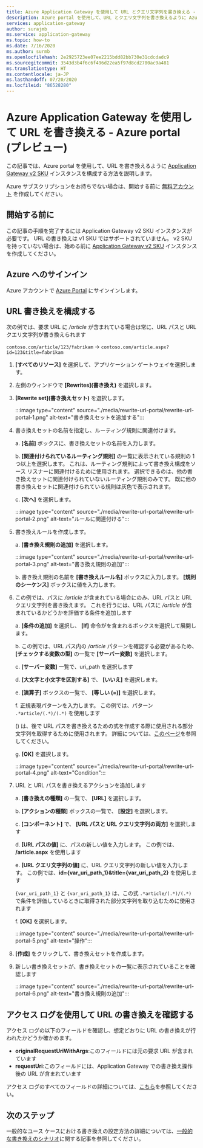 ```yaml
---
title: Azure Application Gateway を使用して URL とクエリ文字列を書き換える - Azure portal
description: Azure portal を使用して、URL とクエリ文字列を書き換えるように Azure Application Gateway を構成する方法について説明します
services: application-gateway
author: surajmb
ms.service: application-gateway
ms.topic: how-to
ms.date: 7/16/2020
ms.author: surmb
ms.openlocfilehash: 2e2925723ee07ee2215bdd82bb730e31cdcdadc9
ms.sourcegitcommit: 3543d3b4f6c6f496d22ea5f97d8cd2700ac9a481
ms.translationtype: HT
ms.contentlocale: ja-JP
ms.lasthandoff: 07/20/2020
ms.locfileid: "86528280"
---
```

# <a name="rewrite-url-with-azure-application-gateway---azure-portal-preview"></a>Azure Application Gateway を使用して URL を書き換える - Azure portal (プレビュー)

この記事では、Azure portal を使用して、URL を書き換えるように [Application Gateway v2 SKU](application-gateway-autoscaling-zone-redundant.md) インスタンスを構成する方法を説明します。

Azure サブスクリプションをお持ちでない場合は、開始する前に [無料アカウント](https://azure.microsoft.com/free/?WT.mc_id=A261C142F) を作成してください。

## <a name="before-you-begin"></a>開始する前に

この記事の手順を完了するには Application Gateway v2 SKU インスタンスが必要です。 URL の書き換えは v1 SKU ではサポートされていません。 v2 SKU を持っていない場合は、始める前に [Application Gateway v2 SKU](tutorial-autoscale-ps.md) インスタンスを作成してください。

## <a name="sign-in-to-azure"></a>Azure へのサインイン

Azure アカウントで [Azure Portal](https://portal.azure.com/) にサインインします。

## <a name="configure-url-rewrite"></a>URL 書き換えを構成する

次の例では、要求 URL に */article* が含まれている場合は常に、URL パスと URL クエリ文字列が書き換えられます

`contoso.com/article/123/fabrikam` -> `contoso.com/article.aspx?id=123&title=fabrikam`

1. **[すべてのリソース]** を選択して、アプリケーション ゲートウェイを選択します。

2. 左側のウィンドウで **[Rewrites]\(書き換え\)** を選択します。

3. **[Rewrite set]\(書き換えセット\)** を選択します。

    :::image type="content" source="./media/rewrite-url-portal/rewrite-url-portal-1.png" alt-text="書き換えセットを追加する":::

4. 書き換えセットの名前を指定し、ルーティング規則に関連付けます。

    a. **[名前]** ボックスに、書き換えセットの名前を入力します。
    
    b. **[関連付けられているルーティング規則]** の一覧に表示されている規則の 1 つ以上を選択します。 これは、ルーティング規則によって書き換え構成をソース リスナーに関連付けるために使用されます。 選択できるのは、他の書き換えセットに関連付けられていないルーティング規則のみです。 既に他の書き換えセットに関連付けられている規則は灰色で表示されます。
    
    c. **[次へ]** を選択します。
    
    :::image type="content" source="./media/rewrite-url-portal/rewrite-url-portal-2.png" alt-text="ルールに関連付ける":::

5. 書き換えルールを作成します。

    a. **[書き換え規則の追加]** を選択します。
    
    :::image type="content" source="./media/rewrite-url-portal/rewrite-url-portal-3.png" alt-text="書き換え規則の追加":::
    
    b. 書き換え規則の名前を **[書き換えルール名]** ボックスに入力します。 **[規則のシーケンス]** ボックスに値を入力します。

6. この例では、パスに */article* が含まれている場合にのみ、URL パスと URL クエリ文字列を書き換えます。 これを行うには、URL パスに */article* が含まれているかどうかを評価する条件を追加します

    a. **[条件の追加]** を選択し、 **[If]** 命令がを含まれるボックスを選択して展開します。
    
    b. この例では、URL パス内の */article* パターンを確認する必要があるため、 **[チェックする変数の型]** の一覧で **[サーバー変数]** を選択します。
    
    c. **[サーバー変数]** 一覧で、uri_path を選択します
    
    d. **[大文字と小文字を区別する]** で、 **[いいえ]** を選択します。
    
    e. **[演算子]** ボックスの一覧で、 **[等しい (=)]** を選択します。
    
    f. 正規表現パターンを入力します。 この例では、パターン `.*article/(.*)/(.*)` を使用します
    
      () は、後で URL パスを書き換えるための式を作成する際に使用される部分文字列を取得するために使用されます。 詳細については、[このページ](rewrite-http-headers-url.md#capturing)を参照してください。

    g. **[OK]** を選択します。

    :::image type="content" source="./media/rewrite-url-portal/rewrite-url-portal-4.png" alt-text="Condition":::

 

7. URL と URL パスを書き換えるアクションを追加します

   a. **[書き換えの種類]** の一覧で、 **[URL]** を選択します。

   b. **[アクションの種類]** ボックスの一覧で、 **[設定]** を選択します。

   c. **[コンポーネント]** で、 **[URL パスと URL クエリ文字列の両方]** を選択します

   d. **[URL パスの値]** に、パスの新しい値を入力します。 この例では、 **/article.aspx** を使用します 

   e. **[URL クエリ文字列の値]** に、URL クエリ文字列の新しい値を入力します。 この例では、**id={var_uri_path_1}&title={var_uri_path_2}** を使用します
    
    `{var_uri_path_1}` と `{var_uri_path_1}` は、この式 `.*article/(.*)/(.*)` で条件を評価しているときに取得された部分文字列を取り込むために使用されます
    
   f. **[OK]** を選択します。

    :::image type="content" source="./media/rewrite-url-portal/rewrite-url-portal-5.png" alt-text="操作":::

8. **[作成]** をクリックして、書き換えセットを作成します。

9. 新しい書き換えセットが、書き換えセットの一覧に表示されていることを確認します

    :::image type="content" source="./media/rewrite-url-portal/rewrite-url-portal-6.png" alt-text="書き換え規則の追加":::

## <a name="verify-url-rewrite-through-access-logs"></a>アクセス ログを使用して URL の書き換えを確認する

アクセス ログの以下のフィールドを確認し、想定どおりに URL の書き換えが行われたかどうか確かめます。

* **originalRequestUriWithArgs**:このフィールドには元の要求 URL が含まれています
* **requestUri**:このフィールドには、Application Gateway での書き換え操作後の URL が含まれています

アクセス ログのすべてのフィールドの詳細については、[こちら](application-gateway-diagnostics.md#for-application-gateway-and-waf-v2-sku)を参照してください。

##  <a name="next-steps"></a>次のステップ

一般的なユース ケースにおける書き換えの設定方法の詳細については、[一般的な書き換えのシナリオ](rewrite-http-headers.md)に関する記事を参照してください。
